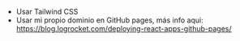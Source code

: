 - Usar Tailwind CSS
- Usar mi propio dominio en GitHub pages, más info aqui: https://blog.logrocket.com/deploying-react-apps-github-pages/
